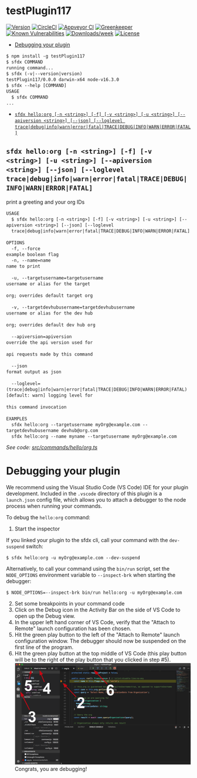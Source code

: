 testPlugin117
=============



[![Version](https://img.shields.io/npm/v/testPlugin117.svg)](https://npmjs.org/package/testPlugin117)
[![CircleCI](https://circleci.com/gh/vmundra/testPlugin117/tree/master.svg?style=shield)](https://circleci.com/gh/vmundra/testPlugin117/tree/master)
[![Appveyor CI](https://ci.appveyor.com/api/projects/status/github/vmundra/testPlugin117?branch=master&svg=true)](https://ci.appveyor.com/project/heroku/testPlugin117/branch/master)
[![Greenkeeper](https://badges.greenkeeper.io/vmundra/testPlugin117.svg)](https://greenkeeper.io/)
[![Known Vulnerabilities](https://snyk.io/test/github/vmundra/testPlugin117/badge.svg)](https://snyk.io/test/github/vmundra/testPlugin117)
[![Downloads/week](https://img.shields.io/npm/dw/testPlugin117.svg)](https://npmjs.org/package/testPlugin117)
[![License](https://img.shields.io/npm/l/testPlugin117.svg)](https://github.com/vmundra/testPlugin117/blob/master/package.json)

<!-- toc -->
* [Debugging your plugin](#debugging-your-plugin)
<!-- tocstop -->
<!-- install -->
<!-- usage -->
```sh-session
$ npm install -g testPlugin117
$ sfdx COMMAND
running command...
$ sfdx (-v|--version|version)
testPlugin117/0.0.0 darwin-x64 node-v16.3.0
$ sfdx --help [COMMAND]
USAGE
  $ sfdx COMMAND
...
```
<!-- usagestop -->
<!-- commands -->
* [`sfdx hello:org [-n <string>] [-f] [-v <string>] [-u <string>] [--apiversion <string>] [--json] [--loglevel trace|debug|info|warn|error|fatal|TRACE|DEBUG|INFO|WARN|ERROR|FATAL]`](#sfdx-helloorg--n-string--f--v-string--u-string---apiversion-string---json---loglevel-tracedebuginfowarnerrorfataltracedebuginfowarnerrorfatal)

## `sfdx hello:org [-n <string>] [-f] [-v <string>] [-u <string>] [--apiversion <string>] [--json] [--loglevel trace|debug|info|warn|error|fatal|TRACE|DEBUG|INFO|WARN|ERROR|FATAL]`

print a greeting and your org IDs

```
USAGE
  $ sfdx hello:org [-n <string>] [-f] [-v <string>] [-u <string>] [--apiversion <string>] [--json] [--loglevel 
  trace|debug|info|warn|error|fatal|TRACE|DEBUG|INFO|WARN|ERROR|FATAL]

OPTIONS
  -f, --force                                                                       example boolean flag
  -n, --name=name                                                                   name to print

  -u, --targetusername=targetusername                                               username or alias for the target
                                                                                    org; overrides default target org

  -v, --targetdevhubusername=targetdevhubusername                                   username or alias for the dev hub
                                                                                    org; overrides default dev hub org

  --apiversion=apiversion                                                           override the api version used for
                                                                                    api requests made by this command

  --json                                                                            format output as json

  --loglevel=(trace|debug|info|warn|error|fatal|TRACE|DEBUG|INFO|WARN|ERROR|FATAL)  [default: warn] logging level for
                                                                                    this command invocation

EXAMPLES
  sfdx hello:org --targetusername myOrg@example.com --targetdevhubusername devhub@org.com
  sfdx hello:org --name myname --targetusername myOrg@example.com
```

_See code: [src/commands/hello/org.ts](https://github.com/vmundra/testPlugin117/blob/v0.0.0/src/commands/hello/org.ts)_
<!-- commandsstop -->
<!-- debugging-your-plugin -->
# Debugging your plugin
We recommend using the Visual Studio Code (VS Code) IDE for your plugin development. Included in the `.vscode` directory of this plugin is a `launch.json` config file, which allows you to attach a debugger to the node process when running your commands.

To debug the `hello:org` command: 
1. Start the inspector
  
If you linked your plugin to the sfdx cli, call your command with the `dev-suspend` switch: 
```sh-session
$ sfdx hello:org -u myOrg@example.com --dev-suspend
```
  
Alternatively, to call your command using the `bin/run` script, set the `NODE_OPTIONS` environment variable to `--inspect-brk` when starting the debugger:
```sh-session
$ NODE_OPTIONS=--inspect-brk bin/run hello:org -u myOrg@example.com
```

2. Set some breakpoints in your command code
3. Click on the Debug icon in the Activity Bar on the side of VS Code to open up the Debug view.
4. In the upper left hand corner of VS Code, verify that the "Attach to Remote" launch configuration has been chosen.
5. Hit the green play button to the left of the "Attach to Remote" launch configuration window. The debugger should now be suspended on the first line of the program. 
6. Hit the green play button at the top middle of VS Code (this play button will be to the right of the play button that you clicked in step #5).
<br><img src=".images/vscodeScreenshot.png" width="480" height="278"><br>
Congrats, you are debugging!
